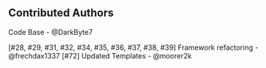 ## Contributed Authors

Code Base - @DarkByte7

[#28, #29, #31, #32, #34, #35, #36, #37, #38, #39] Framework refactoring - @frechdax1337
[#72] Updated Templates - @moorer2k